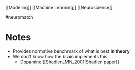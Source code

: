 
[[Modeling]]
[[Machine Learning]]
[[Neuroscience]]

#neuromatch 

# Notes
- Provides normative benchmark of what is best **in theory**
- We don't know how the brain implements this
	- Dopamine [[Shadlen_MN_2001|Shadlen paper]]